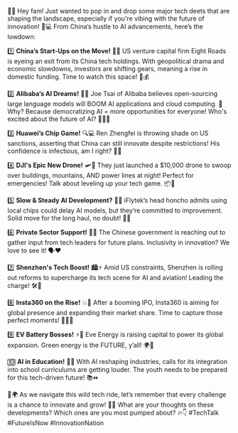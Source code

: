 🚀✨ Hey fam! Just wanted to pop in and drop some major tech deets that are shaping the landscape, especially if you're vibing with the future of innovation! 🔮💻 From China’s hustle to AI advancements, here’s the lowdown: 

1️⃣ **China’s Start-Ups on the Move!** 🐉💼 US venture capital firm Eight Roads is eyeing an exit from its China tech holdings. With geopolitical drama and economic slowdowns, investors are shifting gears, meaning a rise in domestic funding. Time to watch this space! 👀💰 

2️⃣ **Alibaba’s AI Dreams!** 🌈🤖 Joe Tsai of Alibaba believes open-sourcing large language models will BOOM AI applications and cloud computing. 🎉 Why? Because democratizing AI = more opportunities for everyone! Who's excited about the future of AI? 🙋‍♂️🦾

3️⃣ **Huawei’s Chip Game!** 🔍💻 Ren Zhengfei is throwing shade on US sanctions, asserting that China can still innovate despite restrictions! His confidence is infectious, am I right? 🎉✨ 

4️⃣ **DJI's Epic New Drone!** 🛩️💨 They just launched a $10,000 drone to swoop over buildings, mountains, AND power lines at night! Perfect for emergencies! Talk about leveling up your tech game. 📦🌌

5️⃣ **Slow & Steady AI Development?** 🐢💡 iFlytek’s head honcho admits using local chips could delay AI models, but they’re committed to improvement. Solid move for the long haul, no doubt! 💪🔧

6️⃣ **Private Sector Support!** 🌟🤝 The Chinese government is reaching out to gather input from tech leaders for future plans. Inclusivity in innovation? We love to see it! 🗣️❤️

7️⃣ **Shenzhen's Tech Boost!** 🏙️⚡ Amid US constraints, Shenzhen is rolling out reforms to supercharge its tech scene for AI and aviation! Leading the charge! 🛠️🚀

8️⃣ **Insta360 on the Rise!** 💥📸 After a booming IPO, Insta360 is aiming for global presence and expanding their market share. Time to capture those perfect moments! 🍂📸✨

9️⃣ **EV Battery Bosses!** ⚡🔋 Eve Energy is raising capital to power its global expansion. Green energy is the FUTURE, y’all! 🌍💚

🔟 **AI in Education!** 🏫✨ With AI reshaping industries, calls for its integration into school curriculums are getting louder. The youth needs to be prepared for this tech-driven future! 📚⏩

🚀🌍 As we navigate this wild tech ride, let’s remember that every challenge is a chance to innovate and grow! 🌈💪 What are your thoughts on these developments? Which ones are you most pumped about? 🔥👇 #TechTalk #FutureIsNow #InnovationNation